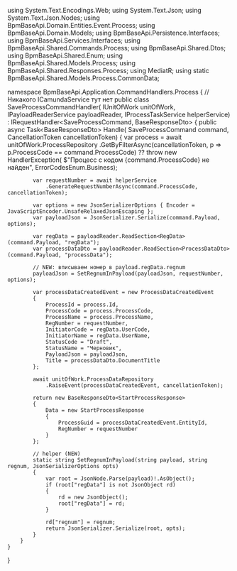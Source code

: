 using System.Text.Encodings.Web;
using System.Text.Json;
using System.Text.Json.Nodes;
using BpmBaseApi.Domain.Entities.Event.Process;
using BpmBaseApi.Domain.Models;
using BpmBaseApi.Persistence.Interfaces;
using BpmBaseApi.Services.Interfaces;
using BpmBaseApi.Shared.Commands.Process;
using BpmBaseApi.Shared.Dtos;
using BpmBaseApi.Shared.Enum;
using BpmBaseApi.Shared.Models.Process;
using BpmBaseApi.Shared.Responses.Process;
using MediatR;
using static BpmBaseApi.Shared.Models.Process.CommonData;

namespace BpmBaseApi.Application.CommandHandlers.Process
{
    // Никакого ICamundaService тут нет
    public class SaveProcessCommandHandler(
        IUnitOfWork unitOfWork,
        IPayloadReaderService payloadReader,
        IProcessTaskService helperService)
        : IRequestHandler<SaveProcessCommand, BaseResponseDto<StartProcessResponse>>
    {
        public async Task<BaseResponseDto<StartProcessResponse>> Handle(
            SaveProcessCommand command,
            CancellationToken cancellationToken)
        {
            var process = await unitOfWork.ProcessRepository
                              .GetByFilterAsync(cancellationToken, p => p.ProcessCode == command.ProcessCode)
                          ?? throw new HandlerException(
                              $"Процесс с кодом {command.ProcessCode} не найден",
                              ErrorCodesEnum.Business);

            var requestNumber = await helperService
                .GenerateRequestNumberAsync(command.ProcessCode, cancellationToken);

            var options = new JsonSerializerOptions { Encoder = JavaScriptEncoder.UnsafeRelaxedJsonEscaping };
            var payloadJson = JsonSerializer.Serialize(command.Payload, options);

            var regData = payloadReader.ReadSection<RegData>(command.Payload, "regData");
            var processDataDto = payloadReader.ReadSection<ProcessDataDto>(command.Payload, "processData");

            // NEW: вписываем номер в payload.regData.regnum
            payloadJson = SetRegnumInPayload(payloadJson, requestNumber, options);

            var processDataCreatedEvent = new ProcessDataCreatedEvent
            {
                ProcessId = process.Id,
                ProcessCode = process.ProcessCode,
                ProcessName = process.ProcessName,
                RegNumber = requestNumber,
                InitiatorCode = regData.UserCode,
                InitiatorName = regData.UserName,
                StatusCode = "Draft",
                StatusName = "Черновик",
                PayloadJson = payloadJson,
                Title = processDataDto.DocumentTitle
            };

            await unitOfWork.ProcessDataRepository
                .RaiseEvent(processDataCreatedEvent, cancellationToken);

            return new BaseResponseDto<StartProcessResponse>
            {
                Data = new StartProcessResponse
                {
                    ProcessGuid = processDataCreatedEvent.EntityId,
                    RegNumber = requestNumber
                }
            };

            // helper (NEW)
            static string SetRegnumInPayload(string payload, string regnum, JsonSerializerOptions opts)
            {
                var root = JsonNode.Parse(payload)!.AsObject();
                if (root["regData"] is not JsonObject rd)
                {
                    rd = new JsonObject();
                    root["regData"] = rd;
                }

                rd["regnum"] = regnum;
                return JsonSerializer.Serialize(root, opts);
            }
        }
    }
}
